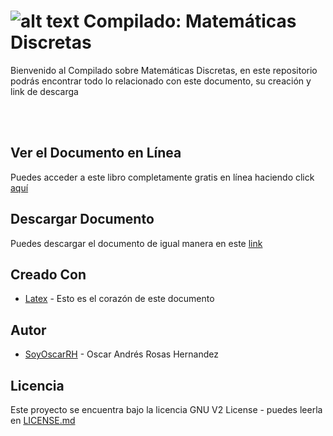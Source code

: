 # ![alt text](https://secure.gravatar.com/blavatar/4560c02ab420ca3cefc52ab44e8aefc1?s=32) Compilado: Matemáticas Discretas

Bienvenido al Compilado sobre Matemáticas Discretas, en este repositorio
podrás encontrar todo lo relacionado con este documento, su creación y link de descarga

<br><br>

## Ver el Documento en Línea

Puedes acceder a este libro completamente gratis en línea haciendo click [aquí](MatematicasDiscretas.pdf) 

## Descargar Documento

Puedes descargar el documento de igual manera en este [link](https://compilandoconocimiento.com/biblioteca/#Discretas) 

## Creado Con

* [Latex](https://www.latex-project.org/) - Esto es el corazón de este documento

## Autor

* [SoyOscarRH](https://github.com/SoyOscarRH) - Oscar Andrés Rosas Hernandez

## Licencia

Este proyecto se encuentra bajo la licencia  GNU V2 License - puedes leerla en [LICENSE.md](LICENSE.md)

<br><br>
